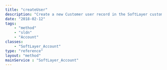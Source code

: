 ```yaml
---
title: "createUser"
description: "Create a new Customer user record in the SoftLayer customer portal. This is a wrapper around the Customer::createObject call, please see the documentation of that API. This wrapper adds the feature of the 'silentlyCreate' option, which bypasses the IBMid invitation email process.  False (the default) goes through the IBMid invitation email process, which creates the IBMid/SoftLayer Single-Sign-On (SSO) user link when the invitation is accepted (meaning the email has been received, opened, and the link(s) inside the email have been clicked to complete the process). True will silently (no email) create the IBMid/SoftLayer user SSO link immediately. Either case will use the value in the template object 'email' field to indicate the IBMid to use. This can be the username or, if unique, the email address of an IBMid.  In the silent case, the IBMid must already exist.  In the non-silent invitation email case, the IBMid can be created during this flow, by specifying an email address to be used to create the IBMid.All the features and restrictions of createObject apply to this API as well.  In addition, note that the 'silentlyCreate' flag is ONLY valid for IBMid-authenticated accounts. "
date: "2018-02-12"
tags:
    - "method"
    - "sldn"
    - "Account"
classes:
    - "SoftLayer_Account"
type: "reference"
layout: "method"
mainService : "SoftLayer_Account"
---
```

